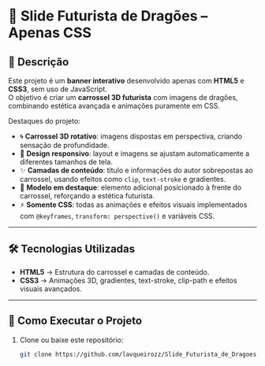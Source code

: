# 🐉 Slide Futurista de Dragões – Apenas CSS

## 📌 Descrição
Este projeto é um **banner interativo** desenvolvido apenas com **HTML5** e **CSS3**, sem uso de JavaScript.  
O objetivo é criar um **carrossel 3D futurista** com imagens de dragões, combinando estética avançada e animações puramente em CSS.  

Destaques do projeto:  
- 🌀 **Carrossel 3D rotativo**: imagens dispostas em perspectiva, criando sensação de profundidade.  
- 📱 **Design responsivo**: layout e imagens se ajustam automaticamente a diferentes tamanhos de tela.  
- ✨ **Camadas de conteúdo**: título e informações do autor sobrepostas ao carrossel, usando efeitos como `clip`, `text-stroke` e gradientes.  
- 🌟 **Modelo em destaque**: elemento adicional posicionado à frente do carrossel, reforçando a estética futurista.  
- ⚡ **Somente CSS**: todas as animações e efeitos visuais implementados com `@keyframes`, `transform: perspective()` e variáveis CSS.  

---

## 🛠 Tecnologias Utilizadas
- **HTML5** → Estrutura do carrossel e camadas de conteúdo.  
- **CSS3** → Animações 3D, gradientes, text-stroke, clip-path e efeitos visuais avançados.  

---

## 🚀 Como Executar o Projeto
1. Clone ou baixe este repositório:  
   ```bash
   git clone https://github.com/lavqueirozz/Slide_Futurista_de_Dragoes-Apenas-CSS.git
